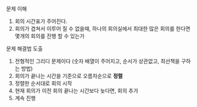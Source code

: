 문제 이해
1. 회의 시간표가 주어진다.
2. 회의가 겹쳐서 이루어 질 수 없을때, 하나의 회의실에서 최대한 많은 회의를 한다면 몇개의 회의를 진행 할 수 있는가

문제 해결법 도출
1. 전형적인 그리디 문제이다 (숫자 배열이 주어지고, 순서가 상관없고, 최선책을 구하는 방법)
2. 회의가 끝나는 시간을 기준으로 오름차순으로 **정렬**
3. 정렬한 순서대로 회의 시작
4. 현재 회의가 이전 회의 끝나는 시간보다 늦다면, 회의 추가
5. 계속 진행
